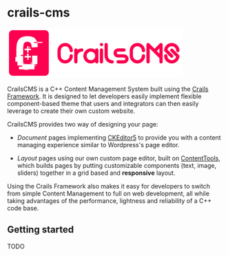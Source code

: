 # crails-cms

![CrailsCMS](./logo.png)

CrailsCMS is a C++ Content Management System built using the [Crails Framework](https://crails-framework.github.io/website/).
It is designed to let developers easily implement flexible component-based theme that users and integrators can then
easily leverage to create their own custom website.

CrailsCMS provides two way of designing your page:

- _Document_ pages implementing [CKEditor5](https://ckeditor.com/ckeditor-5/) to provide you with a content
  managing experience similar to Wordpress's page editor.

- _Layout_ pages using our own custom page editor, built on [ContentTools](https://getcontenttools.com),
  which builds pages by putting customizable components (text, image, sliders) together in a grid based
  and **responsive** layout.

Using the Crails Framework also makes it easy for developers to switch from simple Content Management to full on
web development, all while taking advantages of the performance, lightness and reliability of a C++ code base.

## Getting started

TODO
